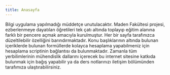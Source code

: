 ```yaml
---
title: Anasayfa
---
```


<p>Bilgi uygulama yapılmadığı m&uuml;ddet&ccedil;e unutulacaktır. Maden Fak&uuml;ltesi projesi, ezberlenmeye dayatılan &ouml;ğretileri tek &ccedil;atı altında toplayıp eğitim alanına farklı bir pencere a&ccedil;mak amacıyla kurulmuştur. Her bir sayfa tarafınızca d&uuml;zeltilebilir &ouml;zelliğini barındırmaktadır. Konu başlıklarının altında bulunan i&ccedil;eriklerde bulunan form&uuml;llerde kolayca hesaplama yapabilmeniz i&ccedil;in hesaplama scriptinin bağlantısı da bulunmaktadır. Zamanla t&uuml;m yerbilimlerinin m&uuml;hendislik dallarını i&ccedil;erecek bu internet sitesine katkıda bulunmak i&ccedil;in bağış yapabilir ya da ders notlarınızı iletişim b&ouml;l&uuml;m&uuml;nden tarafımıza ulaştırabilirsiniz.</p>